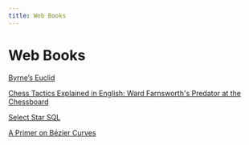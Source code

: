 ```yaml
---
title: Web Books
---
```


# Web Books

[Byrne’s Euclid](https://www.c82.net/euclid/)

[Chess Tactics Explained in English: Ward Farnsworth's Predator at the Chessboard](https://www.chesstactics.org/)

[Select Star SQL](https://selectstarsql.com/)

[A Primer on Bézier Curves](https://pomax.github.io/bezierinfo/)
